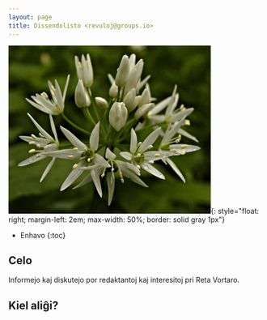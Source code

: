 ```yaml
---
layout: page
title: Dissendolisto <revuloj@groups.io>
---
```


![ursajlo](../assets/img/ursajlo.jpg){: style="float: right; margin-left: 2em; max-width: 50%; border: solid gray 1px"}

* Enhavo
{:toc}

## Celo

Informejo kaj diskutejo por redaktantoj kaj interesitoj
pri Reta Vortaro.

## Kiel aliĝi?

<div class="classictemplate template" style="display: block;">
    <style type="text/css">
      #groupsio_embed_signup input {border:1px solid #999; -webkit-appearance:none;}
      #groupsio_embed_signup label {display:block; font-size:16px; padding-bottom:10px; font-weight:bold;}
      #groupsio_embed_signup .email {display:block; padding:8px 0; margin:0 4% 10px 0; text-indent:5px; width:58%; min-width:130px;}
      #groupsio_embed_signup {
        background:#fff; clear:left; font:14px Helvetica,Arial,sans-serif; 
      }
      #groupsio_embed_signup .button {
    
          width:25%; margin:0 0 10px 0; min-width:90px;
          background-image: linear-gradient(to bottom,#337ab7 0,#265a88 100%);
          background-repeat: repeat-x;
          border-color: #245580;
          text-shadow: 0 -1px 0 rgba(0,0,0,.2);
          box-shadow: inset 0 1px 0 rgba(255,255,255,.15),0 1px 1px rgba(0,0,0,.075);
          padding: 5px 10px;
          font-size: 12px;
          line-height: 1.5;
          border-radius: 3px;
          color: #fff;
          background-color: #337ab7;
          display: inline-block;
          margin-bottom: 0;
          font-weight: 400;
          text-align: center;
          white-space: nowrap;
          vertical-align: middle;
        }
    </style>
    <div id="groupsio_embed_signup">
    <form action="https://groups.io/g/revuloj/signup?u=5206503669838822270" method="post" id="groupsio-embedded-subscribe-form" name="groupsio-embedded-subscribe-form" target="_blank">
        <div id="groupsio_embed_signup_scroll">
          <label for="email" id="templateformtitle">Aliĝu al Revuloj</label>
          <input type="email" value="" name="email" class="email" id="email" placeholder="retpoŝta adreso" required="">
        
        <div style="position: absolute; left: -5000px;" aria-hidden="true"><input type="text" name="b_5206503669838822270" tabindex="-1" value=""></div>
        <div id="templatearchives"></div>
        <input type="submit" value="Aliĝu" name="subscribe" id="groupsio-embedded-subscribe" class="button">
      </div>
    </form>
    </div>
    </div>


aŭ ĉe 
<a href="https://groups.io/g/revuloj" target="_new">https://groups.io/g/revuloj</a>
aŭ retpoŝte per malplena mesaĝo al 
<a href="mailto:revuloj+subscribe@groups.io">&lt;revuloj+subscribe@groups.io&gt;</a>.

## Kiel sendi ion al la listo?

Sendu vian tekston al 
<a href="mailto:revuloj@groups.io">&lt;revuloj@groups.io&gt;</a>.
Ĉiuj membroj de la listo sekve ricevos vian tekston.

## Kiel malaliĝi?

Sendu malplenan mesaĝon al 
<a href="mailto:revuloj+unsubscribe@groups.io">&lt;revuloj+unsubscribe@groups.io&gt;</a>.

## Kiel ricevi tagan resumon?

Vi povas agordi tion sur la retpaĝo de la forumo.


## Vi ne sukcesis aliĝi?

Petu helpon ĉe &lt;wolfram(ĉe)steloj.de&gt;

## Ĉu ekzistas ttt-ejo de la listo?


Jes, ĝi troviĝas ĉe 
<a href="https://groups.io/g/revuloj" target="_new">
https://groups.io/g/revuloj</a>.

Tie troviĝas informoj pri la listo mem, pri ĝiaj membroj kaj
arĥivo de la mesaĝoj. Aparte se vi ĵus aliĝis al la listo,
estas rekomendinde legi en la arĥivo, eble pluraj el viaj
demandoj jam estas responditaj.

Atentu, ke ĉiuj mesagoj antaŭ la 1a de Novembro 2019 troviĝas ĉe la malnova forumo:
<a href="https://groups.yahoo.com/neo/groups/revuloj">https://groups.yahoo.com/neo/groups/revuloj</a>.
